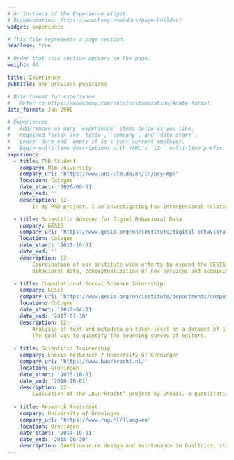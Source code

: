 ```yaml
---
# An instance of the Experience widget.
# Documentation: https://wowchemy.com/docs/page-builder/
widget: experience

# This file represents a page section.
headless: true

# Order that this section appears on the page.
weight: 40

title: Experience
subtitle: and previous positions

# Date format for experience
#   Refer to https://wowchemy.com/docs/customization/#date-format
date_format: Jan 2006

# Experiences.
#   Add/remove as many `experience` items below as you like.
#   Required fields are `title`, `company`, and `date_start`.
#   Leave `date_end` empty if it's your current employer.
#   Begin multi-line descriptions with YAML's `|2-` multi-line prefix.
experience:
  - title: PhD Student
    company: Ulm University
    company_url: 'https://www.uni-ulm.de/en/in/psy-mp/'
    location: Cologne
    date_start: '2020-09-01'
    date_end: ''
    description: |2-
        In my PhD project, I am investigating how interpersonal relationships can be quantified using         chat logs, specifically donated WhatsApp chat logs. I am developing interactive methods for           transparent, ethical and secure data donation, and investigate how social relationships are           expressed through different communication patterns.

  - title: Scientific Advisor for Digial Behavioral Data
    company: GESIS
    company_url: 'https://www.gesis.org/en/institute/digital-behavioral-data'
    location: Cologne
    date_start: '2017-10-01'
    date_end: ''
    description: |2-
        Coordination of our institute wide efforts to expand the GESIS service portfolio to digital
        behavioral data, conceptualization of new services and acquisition of third-party funding. The         position includes a component for research in data and web science.

  - title: Computational Social Science Internship
    company: GESIS
    company_url: 'https://www.gesis.org/en/institute/departments/computational-social-science'
    location: Cologne
    date_start: '2017-04-01'
    date_end: '2017-07-30'
    description: |2-
        Analysis of text and metadata on token-level on a dataset of 1.3 million Wikipedia revisions.
        The goal was to quantify the learning curves of editors.
        
  - title: Scientific Traineeship
    company: Enexis Netbeheer / University of Groningen
    company_url: 'https://www.buurkracht.nl/'
    location: Groningen
    date_start: '2015-10-01'
    date_end: '2016-10-01'
    description: |2-
        Evaluation of the „Buurkracht“ project by Enexis, a quantitative long-term study of a                 bottom-up energy conservation initiative.
    
  - title: Research Assistant
    company: University of Groningen
    company_url: 'https://www.rug.nl/?lang=en'
    location: Groningen
    date_start: '2014-10-01'
    date_end: '2015-06-30'
    description: Questionnaire design and maintenance in Qualtrics, statistical analyses in R and SPSS
---
```

